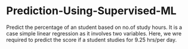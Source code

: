 # Prediction-Using-Supervised-ML
Predict the percentage of an student based on no.of study hours.
It is a case simple linear regression as it involves two variables.
Here, we wre required to predict the score if a student studies for 9.25 hrs/per day.
